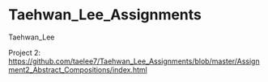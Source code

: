 # Taehwan_Lee_Assignments
Taehwan_Lee

Project 2: https://github.com/taelee7/Taehwan_Lee_Assignments/blob/master/Assignment2_Abstract_Compositions/index.html
